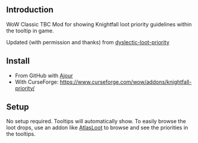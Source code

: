 ## Introduction

WoW Classic TBC Mod for showing Knightfall loot priority guidelines within the tooltip in game.

Updated (with permission and thanks) from [dyslectic-loot-priority](https://www.curseforge.com/wow/addons/dyslectic-loot-priority)

## Install
* From GitHub with [Ajour](https://www.getajour.com)
* With CurseForge: https://www.curseforge.com/wow/addons/knightfall-priority/

## Setup
No setup required. Tooltips will automatically show. To easily browse the loot drops, use an addon like [AtlasLoot](https://www.curseforge.com/wow/addons/atlaslootclassic) to browse and see the priorities in the tooltips.
